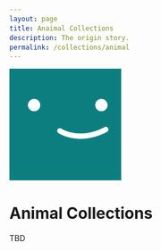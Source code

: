 ```yaml
---
layout: page
title: Anaimal Collections
description: The origin story.
permalink: /collections/animal
---
```


<img class="img-rounded" src="/assets/img/uploads/profile.png" alt="Thiago Rossener" width="200">

# Animal Collections

TBD
